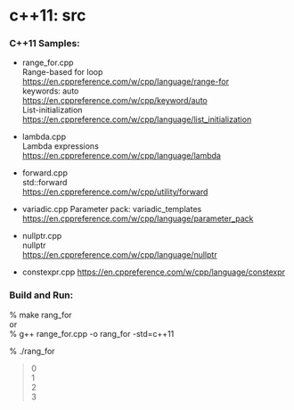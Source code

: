 c++11: src
===============

### C++11  Samples:  

- range_for.cpp  
Range-based for loop  
https://en.cppreference.com/w/cpp/language/range-for  
keywords: auto  
https://en.cppreference.com/w/cpp/keyword/auto  
List-initialization 
https://en.cppreference.com/w/cpp/language/list_initialization     

- lambda.cpp  
Lambda expressions  
https://en.cppreference.com/w/cpp/language/lambda  

- forward.cpp  
std::forward  
https://en.cppreference.com/w/cpp/utility/forward  

 - variadic.cpp
 Parameter pack: variadic_templates
https://en.cppreference.com/w/cpp/language/parameter_pack

- nullptr.cpp  
nullptr  
https://en.cppreference.com/w/cpp/language/nullptr  

- constexpr.cpp
https://en.cppreference.com/w/cpp/language/constexpr


### Build and Run:  
% make rang_for  
or  
% g++ range_for.cpp -o rang_for -std=c++11  

% ./rang_for  
> 0  
> 1  
> 2  
> 3  



